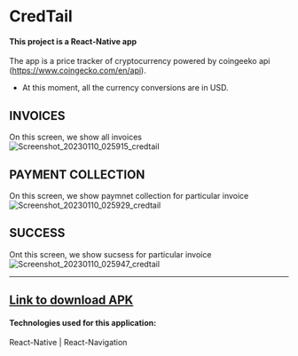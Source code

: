 # CredTail
#### This project is a React-Native app
The app is a price tracker of cryptocurrency powered by coingeeko api (https://www.coingecko.com/en/api).
- At this moment, all the currency conversions are in USD.
## INVOICES  
On this screen, we show all invoices 
<br/>
![Screenshot_20230110_025915_credtail](https://user-images.githubusercontent.com/51542809/211412939-8e9a3466-b1d7-402c-80a8-ab4a09d06007.jpg)

## PAYMENT COLLECTION
On this screen, we show paymnet collection for particular invoice
<br/>
![Screenshot_20230110_025929_credtail](https://user-images.githubusercontent.com/51542809/211413124-c1e8f468-f0cc-4b80-8c7b-d3f8f4dd9dcf.jpg)

## SUCCESS
Ont this screen, we show sucsess for particular invoice
![Screenshot_20230110_025947_credtail](https://user-images.githubusercontent.com/51542809/211413221-165274a8-1077-425f-8a69-1ddc7feb9e2e.jpg)


--------------
<a href="https://drive.google.com/file/d/1_PgCdcbIlGJPRP4NqEwn8DoEd1aEekCc/view?usp=share_link"> Link to download APK </a>
--------------
#### Technologies used for this application:
React-Native | React-Navigation 
